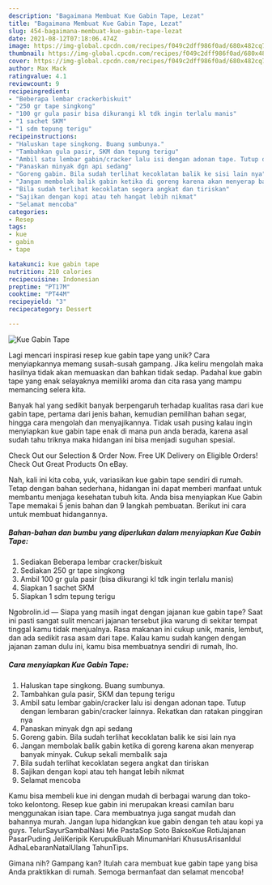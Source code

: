 ```yaml
---
description: "Bagaimana Membuat Kue Gabin Tape, Lezat"
title: "Bagaimana Membuat Kue Gabin Tape, Lezat"
slug: 454-bagaimana-membuat-kue-gabin-tape-lezat
date: 2021-08-12T07:18:06.474Z
image: https://img-global.cpcdn.com/recipes/f049c2dff986f0ad/680x482cq70/kue-gabin-tape-foto-resep-utama.jpg
thumbnail: https://img-global.cpcdn.com/recipes/f049c2dff986f0ad/680x482cq70/kue-gabin-tape-foto-resep-utama.jpg
cover: https://img-global.cpcdn.com/recipes/f049c2dff986f0ad/680x482cq70/kue-gabin-tape-foto-resep-utama.jpg
author: Max Mack
ratingvalue: 4.1
reviewcount: 9
recipeingredient:
- "Beberapa lembar crackerbiskuit"
- "250 gr tape singkong"
- "100 gr gula pasir bisa dikurangi kl tdk ingin terlalu manis"
- "1 sachet SKM"
- "1 sdm tepung terigu"
recipeinstructions:
- "Haluskan tape singkong. Buang sumbunya."
- "Tambahkan gula pasir, SKM dan tepung terigu"
- "Ambil satu lembar gabin/cracker lalu isi dengan adonan tape. Tutup dengan lembaran gabin/cracker lainnya. Rekatkan dan ratakan pinggiran nya"
- "Panaskan minyak dgn api sedang"
- "Goreng gabin. Bila sudah terlihat kecoklatan balik ke sisi lain nya"
- "Jangan membolak balik gabin ketika di goreng karena akan menyerap banyak minyak. Cukup sekali membalik saja"
- "Bila sudah terlihat kecoklatan segera angkat dan tiriskan"
- "Sajikan dengan kopi atau teh hangat lebih nikmat"
- "Selamat mencoba"
categories:
- Resep
tags:
- kue
- gabin
- tape

katakunci: kue gabin tape 
nutrition: 210 calories
recipecuisine: Indonesian
preptime: "PT17M"
cooktime: "PT44M"
recipeyield: "3"
recipecategory: Dessert

---
```



![Kue Gabin Tape](https://img-global.cpcdn.com/recipes/f049c2dff986f0ad/680x482cq70/kue-gabin-tape-foto-resep-utama.jpg)

Lagi mencari inspirasi resep kue gabin tape yang unik? Cara menyiapkannya memang susah-susah gampang. Jika keliru mengolah maka hasilnya tidak akan memuaskan dan bahkan tidak sedap. Padahal kue gabin tape yang enak selayaknya memiliki aroma dan cita rasa yang mampu memancing selera kita.

Banyak hal yang sedikit banyak berpengaruh terhadap kualitas rasa dari kue gabin tape, pertama dari jenis bahan, kemudian pemilihan bahan segar, hingga cara mengolah dan menyajikannya. Tidak usah pusing kalau ingin menyiapkan kue gabin tape enak di mana pun anda berada, karena asal sudah tahu triknya maka hidangan ini bisa menjadi suguhan spesial.

Check Out our Selection &amp; Order Now. Free UK Delivery on Eligible Orders! Check Out Great Products On eBay.


Nah, kali ini kita coba, yuk, variasikan kue gabin tape sendiri di rumah. Tetap dengan bahan sederhana, hidangan ini dapat memberi manfaat untuk membantu menjaga kesehatan tubuh kita. Anda bisa menyiapkan Kue Gabin Tape memakai 5 jenis bahan dan 9 langkah pembuatan. Berikut ini cara untuk membuat hidangannya.

<!--inarticleads1-->

##### Bahan-bahan dan bumbu yang diperlukan dalam menyiapkan Kue Gabin Tape:

1. Sediakan Beberapa lembar cracker/biskuit
1. Sediakan 250 gr tape singkong
1. Ambil 100 gr gula pasir (bisa dikurangi kl tdk ingin terlalu manis)
1. Siapkan 1 sachet SKM
1. Siapkan 1 sdm tepung terigu


Ngobrolin.id — Siapa yang masih ingat dengan jajanan kue gabin tape? Saat ini pasti sangat sulit mencari jajanan tersebut jika warung di sekitar tempat tinggal kamu tidak menjualnya. Rasa makanan ini cukup unik, manis, lembut, dan ada sedikit rasa asam dari tape. Kalau kamu sudah kangen dengan jajanan zaman dulu ini, kamu bisa membuatnya sendiri di rumah, lho. 

<!--inarticleads2-->

##### Cara menyiapkan Kue Gabin Tape:

1. Haluskan tape singkong. Buang sumbunya.
1. Tambahkan gula pasir, SKM dan tepung terigu
1. Ambil satu lembar gabin/cracker lalu isi dengan adonan tape. Tutup dengan lembaran gabin/cracker lainnya. Rekatkan dan ratakan pinggiran nya
1. Panaskan minyak dgn api sedang
1. Goreng gabin. Bila sudah terlihat kecoklatan balik ke sisi lain nya
1. Jangan membolak balik gabin ketika di goreng karena akan menyerap banyak minyak. Cukup sekali membalik saja
1. Bila sudah terlihat kecoklatan segera angkat dan tiriskan
1. Sajikan dengan kopi atau teh hangat lebih nikmat
1. Selamat mencoba


Kamu bisa membeli kue ini dengan mudah di berbagai warung dan toko-toko kelontong. Resep kue gabin ini merupakan kreasi camilan baru menggunakan isian tape. Cara membuatnya juga sangat mudah dan bahannya murah. Jangan lupa hidangkan kue gabin dengan teh atau kopi ya guys. TelurSayurSambalNasi Mie PastaSop Soto BaksoKue RotiJajanan PasarPuding JeliKeripik KerupukBuah MinumanHari KhususArisanIdul AdhaLebaranNatalUlang TahunTips. 

Gimana nih? Gampang kan? Itulah cara membuat kue gabin tape yang bisa Anda praktikkan di rumah. Semoga bermanfaat dan selamat mencoba!
